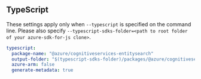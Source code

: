 ## TypeScript

These settings apply only when `--typescript` is specified on the command line.
Please also specify `--typescript-sdks-folder=<path to root folder of your azure-sdk-for-js clone>`.

``` yaml $(typescript)
typescript:
  package-name: "@azure/cognitiveservices-entitysearch"
  output-folder: "$(typescript-sdks-folder)/packages/@azure/cognitiveservices-entitysearch"
  azure-arm: false
  generate-metadata: true
```
